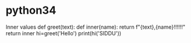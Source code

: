 # python34
Inner values
def greet(text):
    def inner(name):
        return f"{text},{name}!!!!!!"
    return inner
hi=greet('Hello')
print(hi('SIDDU'))
